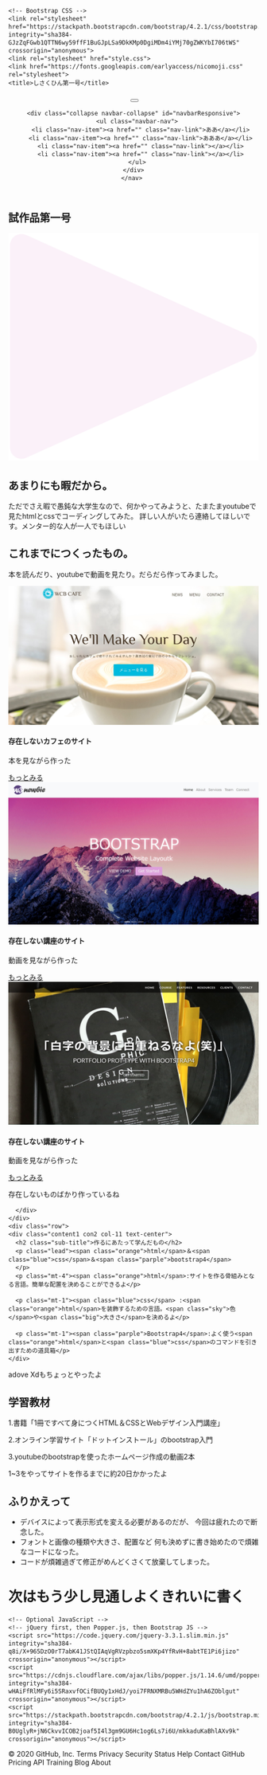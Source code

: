 <!doctype html>
<html lang="ja">
  <head>
    <!-- Required meta tags -->
    <meta charset="utf-8">
    <meta name="viewport" content="width=device-width, initial-scale=1, shrink-to-fit=no">

    <!-- Bootstrap CSS -->
    <link rel="stylesheet" href="https://stackpath.bootstrapcdn.com/bootstrap/4.2.1/css/bootstrap.min.css" integrity="sha384-GJzZqFGwb1QTTN6wy59ffF1BuGJpLSa9DkKMp0DgiMDm4iYMj70gZWKYbI706tWS" crossorigin="anonymous">
    <link rel="stylesheet" href="style.css">
    <link href="https://fonts.googleapis.com/earlyaccess/nicomoji.css" rel="stylesheet">
    <title>しさくひん第一号</title>
  </head>
  <body>
  
  
<!-- section header -->
<section class="header">
  <header>
    <nav class="navbar fixed-top navbar-light">
      <a href="" class="navbar-brand"><img src="" alt=""></a>
    <button class="navbar-toggler" type="button" data-toggle="collapse" data-target="#navbarResponsive">
      <span class="navbar-toggler-icon"></span>
    </button>

    <div class="collapse navbar-collapse" id="navbarResponsive">
      <ul class="navbar-nav">
        <li class="nav-item"><a href="" class="nav-link">ああ</a></li>
        <li class="nav-item"><a href="" class="nav-link">あああ</a></li>
        <li class="nav-item"><a href="" class="nav-link"></a></li>
        <li class="nav-item"><a href="" class="nav-link"></a></li>
      </ul>
    </div>
    </nav> 
  </header>
</section><!--End section header -->




<!-- Start top page Section -->
<section class="top-page">
<div class="top-page">
      <div class="top-img">
        <h1 class="page-title text-center">試作品第一号</h1>
</div> 
</div>
</section><!-- End top page Section -->




<section class="main">
  <div class="wrapper">
    <div class="bg-wrapper"></div>
  <div class="main-contents">
    <div class="row main">
    <div class="content1 con1 col-md-7">
      <img src="images/左三角.png" alt="" class="bg-1">
      <h2 class="sub-title">あまりにも暇だから。</h2>
      <p class="">ただでさえ暇で愚鈍な大学生なので、何かやってみようと、たまたまyoutubeで見たhtmlとcssでコーディングしてみた。
        詳しい人がいたら連絡してほしいです。メンター的な人が一人でもほしい
      </p>
    </div>
  </div>
  </div>
    <div class="content1">
      <h2 class="sub-title text-center">これまでにつくったもの。</h2>
      <p class=" text-center mt-4">本を読んだり、youtubeで動画を見たり。だらだら作ってみました。
      </p>
      <div class="row cards mb-5">
        <div class="col-md-4 mb-4">
          <div class="card">
            <img src="images/SharedScreenshot2.jpg" alt="" class="card-img-top">
            <div class="card-body">
              <h4 class="card-title text-center">存在しないカフェのサイト</h4>
              <p class="card-text text-center">本を見ながら作った</p>
				    	<a name="" id="" class="btn btn-secondary" href="sample-cafe/" role="button">もっとみる</a>
            </div>
          </div>  
        </div>
        <div class="col-md-4 mb-4">
          <div class="card">
            <img src="images/SharedScreenshot.jpg" alt="" class="card-img-top">
            <div class="card-body">
              <h4 class="card-title text-center">存在しない講座のサイト</h4>
              <p class="card-text text-center">動画を見ながら作った</p>
				    	<a name="" id="" class="btn btn-secondary" href="sample1/" role="button">もっとみる</a>
            </div>
          </div>  
        </div>
        <div class="col-md-4 mb-4">
          <div class="card">
            <img src="images/SharedScreenshot1.jpg" alt="" class="card-img-top">
            <div class="card-body">
              <h4 class="card-title text-center">存在しない講座のサイト</h4>
              <p class="card-text text-center">動画を見ながら作った</p>
				    	<a name="" id="" class="btn btn-secondary" href="sample2" role="button">もっとみる</a>
            </div>
          </div>  
        </div>
       <div class="comment-1 col-md-7 pb-2">         
         <p>存在しないものばかり作っているね</p>
       </div>
        
        
      </div>
    </div>
    <div class="row">
    <div class="content1 con2 col-11 text-center">
      <h2 class="sub-title">作るにあたって学んだもの</h2>
      <p class="lead"><span class="orange">html</span>＆<span class="blue">css</span>＆<span class="parple">bootstrap4</span>
      </p>
      <p class="mt-4"><span class="orange">html</span>:サイトを作る骨組みとなる言語。簡単な配置を決めることができるよ</p>
    
      <p class="mt-1"><span class="blue">css</span> :<span class="orange">html</span>を装飾するための言語。<span class="sky">色</span>や<span class="big">大きさ</span>を決めるよ</p>
      
      <p class="mt-1"><span class="parple">Bootstrap4</span>:よく使う<span class="orange">html</span>と<span class="blue">css</span>のコマンドを引き出すための道具箱</p>
    </div>
  </div>
</div>
</section><!-- End main Section -->
<div class="comment-1 col-md-7 pb-2">         
  <p>adove Xdもちょっとやったよ</p>
</div>
<div class="row">
  <div class="content1 con2 text-left">
    <h2 class="sub-title">学習教材</h2>
    <p class="lead">1.書籍「1冊ですべて身につく<span class="orange">HTML</span>＆<span class="blue">CSS</span>とWebデザイン入門講座」
    </p>
    <p class="lead">2.オンライン学習サイト「ドットインストール」の<span class="parple">bootstrap</span>入門
    </p>
    <p class="lead">3.<span class="red">youtube</span>の<span class="parple">bootstrap</span>を使ったホームページ作成の動画2本
    </p>
   
  </div>
  
</div>
<div class="comment-1 col-md-7 pb-2 ml-3">         
  <p>1~3をやってサイトを作るまでに約20日かかったよ</p>
</div>
  <div class="footer">
    <h2 class="sub-title text-center">ふりかえって</h2>
    <ul class="text-center">
      <li class="mb-4">デバイスによって表示形式を変える必要があるのだが、
        今回は疲れたので断念した。</li>
      <li class="mb-4">フォントと画像の種類や大きさ、配置など
        何も決めずに書き始めたので煩雑なコードになった。</li>
      <li>コードが煩雑過ぎて修正がめんどくさくて放棄してしまった。</li>
    </ul>
   
  </div>

  <div class="last">
    <h1 class="text-center">次はもう少し見通しよくきれいに書く  </h1>
  </div>
    




    <!-- Optional JavaScript -->
    <!-- jQuery first, then Popper.js, then Bootstrap JS -->
    <script src="https://code.jquery.com/jquery-3.3.1.slim.min.js" integrity="sha384-q8i/X+965DzO0rT7abK41JStQIAqVgRVzpbzo5smXKp4YfRvH+8abtTE1Pi6jizo" crossorigin="anonymous"></script>
    <script src="https://cdnjs.cloudflare.com/ajax/libs/popper.js/1.14.6/umd/popper.min.js" integrity="sha384-wHAiFfRlMFy6i5SRaxvfOCifBUQy1xHdJ/yoi7FRNXMRBu5WHdZYu1hA6ZOblgut" crossorigin="anonymous"></script>
    <script src="https://stackpath.bootstrapcdn.com/bootstrap/4.2.1/js/bootstrap.min.js" integrity="sha384-B0UglyR+jN6CkvvICOB2joaf5I4l3gm9GU6Hc1og6Ls7i6U/mkkaduKaBhlAXv9k" crossorigin="anonymous"></script>
  </body>
  </html>
© 2020 GitHub, Inc.
Terms
Privacy
Security
Status
Help
Contact GitHub
Pricing
API
Training
Blog
About
